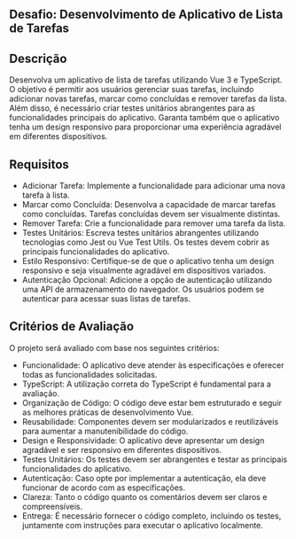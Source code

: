 ## Desafio: Desenvolvimento de Aplicativo de Lista de Tarefas

## Descrição

Desenvolva um aplicativo de lista de tarefas utilizando Vue 3 e TypeScript. O objetivo é permitir aos usuários gerenciar suas tarefas, incluindo adicionar novas tarefas, marcar como concluídas e remover tarefas da lista. Além disso, é necessário criar testes unitários abrangentes para as funcionalidades principais do aplicativo. Garanta também que o aplicativo tenha um design responsivo para proporcionar uma experiência agradável em diferentes dispositivos.

## Requisitos

- Adicionar Tarefa: Implemente a funcionalidade para adicionar uma nova tarefa à lista.
- Marcar como Concluída: Desenvolva a capacidade de marcar tarefas como concluídas. Tarefas concluídas devem ser visualmente distintas.
- Remover Tarefa: Crie a funcionalidade para remover uma tarefa da lista.
- Testes Unitários: Escreva testes unitários abrangentes utilizando tecnologias como Jest ou Vue Test Utils. Os testes devem cobrir as principais funcionalidades do aplicativo.
- Estilo Responsivo: Certifique-se de que o aplicativo tenha um design responsivo e seja visualmente agradável em dispositivos variados.
- Autenticação Opcional: Adicione a opção de autenticação utilizando uma API de armazenamento do navegador. Os usuários podem se autenticar para acessar suas listas de tarefas.

## Critérios de Avaliação

O projeto será avaliado com base nos seguintes critérios:
- Funcionalidade: O aplicativo deve atender às especificações e oferecer todas as funcionalidades solicitadas.
- TypeScript: A utilização correta do TypeScript é fundamental para a avaliação.
- Organização de Código: O código deve estar bem estruturado e seguir as melhores práticas de desenvolvimento Vue.
- Reusabilidade: Componentes devem ser modularizados e reutilizáveis para aumentar a manutenibilidade do código.
- Design e Responsividade: O aplicativo deve apresentar um design agradável e ser responsivo em diferentes dispositivos.
- Testes Unitários: Os testes devem ser abrangentes e testar as principais funcionalidades do aplicativo.
- Autenticação: Caso opte por implementar a autenticação, ela deve funcionar de acordo com as especificações.
- Clareza: Tanto o código quanto os comentários devem ser claros e compreensíveis.
- Entrega: É necessário fornecer o código completo, incluindo os testes, juntamente com instruções para executar o aplicativo localmente.
